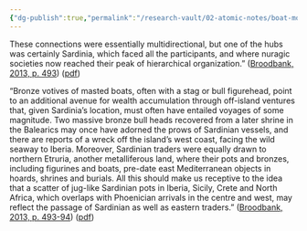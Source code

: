 ```yaml
---
{"dg-publish":true,"permalink":"/research-vault/02-atomic-notes/boat-models-with-bull-figureheads-from-nuragic-sardinia-show-that-they-were-active-traders-and-not-just-passive-beneficiaries-of-phoenician-influx/"}
---
```


These connections were essentially multidirectional, but one of the hubs was certainly Sardinia, which faced all the participants, and where nuragic societies now reached their peak of hierarchical organization.” ([Broodbank, 2013, p. 493](zotero://select/library/items/IR54JIQG)) ([pdf](zotero://open-pdf/library/items/85K7BT2G?page=460&annotation=HKQF8EWT))

“Bronze votives of masted boats, often with a stag or bull figurehead, point to an additional avenue for wealth accumulation through off-island ventures that, given Sardinia’s location, must often have entailed voyages of some magnitude. Two massive bronze bull heads recovered from a later shrine in the Balearics may once have adorned the prows of Sardinian vessels, and there are reports of a wreck off the island’s west coast, facing the wild seaway to Iberia. Moreover, Sardinian traders were equally drawn to northern Etruria, another metalliferous land, where their pots and bronzes, including figurines and boats, pre-date east Mediterranean objects in hoards, shrines and burials. All this should make us receptive to the idea that a scatter of jug-like Sardinian pots in Iberia, Sicily, Crete and North Africa, which overlaps with Phoenician arrivals in the centre and west, may reflect the passage of Sardinian as well as eastern traders.” ([Broodbank, 2013, p. 493-94](zotero://select/library/items/IR54JIQG)) ([pdf](zotero://open-pdf/library/items/85K7BT2G?page=461&annotation=VNI29QGX))